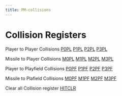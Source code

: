 ```yaml
---
title: PM-collisions
---
```

# Collision Registers  
Player to Player Collisions [P0PL](../P0PL/index.md) [P1PL](../P1PL/index.md) [P2PL](../P2PL/index.md) [P3PL](../P3PL/index.md)  
  
Missile to Player Collisions [M0PL](../M0PL/index.md) [M1PL](../M1PL/index.md) [M2PL](../M2PL/index.md) [M3PL](../M3PL/index.md)  
  
Player to Playfield Collisions [P0PF](../HPOSM0/index.md) [P1PF](../HPOSM1/index.md) [P2PF](../HPOSM2/index.md) [P3PF](../HPOSM3/index.md)  
  
Missile to Plafield Collisions [M0PF](../HPOSP0/index.md) [M1PF](../HPOSP1/index.md) [M2PF](../HPOSP2/index.md) [M3PF](../HPOSP3/index.md)  
  
Clear all Collision register [HITCLR](../HITCLR/index.md)  
